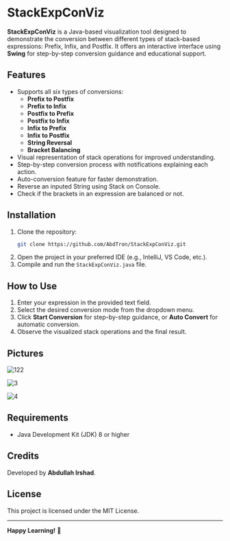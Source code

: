 # StackExpConViz

**StackExpConViz** is a Java-based visualization tool designed to demonstrate the conversion between different types of stack-based expressions: Prefix, Infix, and Postfix. It offers an interactive interface using **Swing** for step-by-step conversion guidance and educational support.

## Features
- Supports all six types of conversions:
  - **Prefix to Postfix**
  - **Prefix to Infix**
  - **Postfix to Prefix**
  - **Postfix to Infix**
  - **Infix to Prefix**
  - **Infix to Postfix**
  - **String Reversal**
  - **Bracket Balancing**
- Visual representation of stack operations for improved understanding.
- Step-by-step conversion process with notifications explaining each action.
- Auto-conversion feature for faster demonstration.
- Reverse an inputed String using Stack on Console.
- Check if the brackets in an expression are balanced or not.

## Installation
1. Clone the repository:
   ```bash
   git clone https://github.com/AbdTron/StackExpConViz.git
   ```
2. Open the project in your preferred IDE (e.g., IntelliJ, VS Code, etc.).
3. Compile and run the `StackExpConViz.java` file.

## How to Use
1. Enter your expression in the provided text field.
2. Select the desired conversion mode from the dropdown menu.
3. Click **Start Conversion** for step-by-step guidance, or **Auto Convert** for automatic conversion.
4. Observe the visualized stack operations and the final result.

## Pictures

![122](https://github.com/user-attachments/assets/56af0e3b-9470-450e-9b6d-bfa4942c8e73)

![3](https://github.com/user-attachments/assets/817f8216-a8c4-4a26-9277-7960a867d780)

![4](https://github.com/user-attachments/assets/c8958f1e-797b-46e7-aeac-fe483b8c3031)



## Requirements
- Java Development Kit (JDK) 8 or higher

## Credits
Developed by **Abdullah Irshad**.

## License
This project is licensed under the MIT License.

---
**Happy Learning!** 🚀

